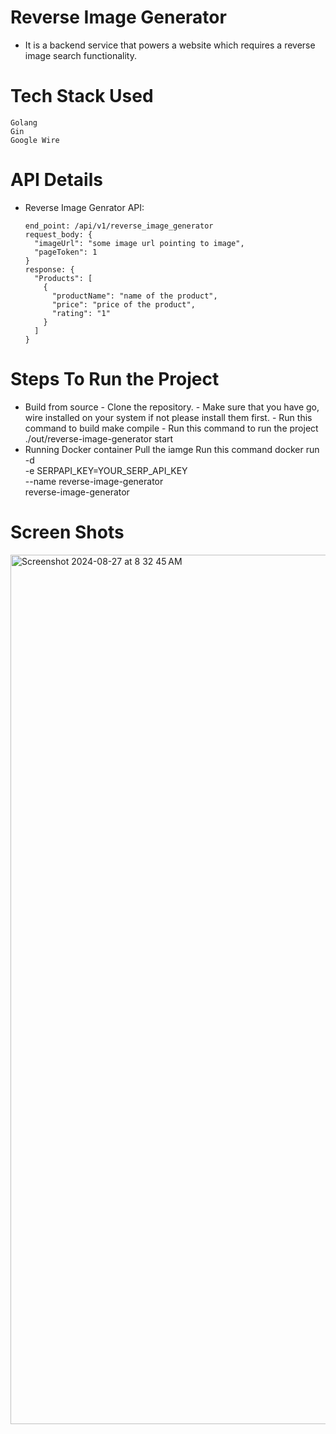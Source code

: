 # Reverse Image Generator
- It is a backend service that powers a website which requires a reverse image search functionality.

# Tech Stack Used
    Golang
    Gin
    Google Wire

# API Details

- Reverse Image Genrator API:

      end_point: /api/v1/reverse_image_generator
      request_body: {
        "imageUrl": "some image url pointing to image",
        "pageToken": 1
      }
      response: {
        "Products": [
          {
            "productName": "name of the product",
            "price": "price of the product",
            "rating": "1"
          }
        ]
      }

# Steps To Run the Project
- Build from source
        - Clone the repository.
        - Make sure that you have go, wire installed on your system if not please install them first.
        - Run this command to build
          make compile
        - Run this command to run the project
          ./out/reverse-image-generator start
- Running Docker container
  Pull the iamge
  Run this command
          docker run -d \
  -e SERPAPI_KEY=YOUR_SERP_API_KEY \
  --name reverse-image-generator \
  reverse-image-generator

# Screen Shots
<img width="1391" alt="Screenshot 2024-08-27 at 8 32 45 AM" src="https://github.com/user-attachments/assets/83128e49-633c-4a83-ab54-e283a8d872bf">
